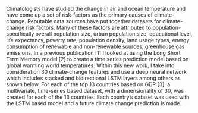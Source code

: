 



Climatologists have studied the change in air and ocean temperature and have come up a set of risk-factors as the primary causes of climate-change. Reputable data sources have put together datasets for climate-change risk factors. Many of these factors are attributed to population- specifically overall population size, urban population size, educational level, life expectancy, poverty rate, population density, land usage types, energy consumption of renewable and non-renewable sources, greenhouse gas emissions. In a previous publication [1] I looked at using the Long Short Term Memory model [2] to create a time series prediction model based on global warming world temperatures. Within this new work, I take into consideration 30 climate-change features and use a deep neural network which includes stacked and bidirectional LSTM layers among others as shown below. For each of the top 13 countries based on GDP [3], a multivariate, time-series based dataset, with a dimensionality of 30, was created for each of the 13 countries. Each country’s dataset was used with the LSTM based model and a future climate change prediction is made.
